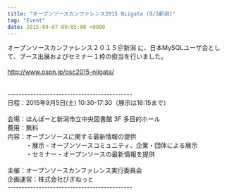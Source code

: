 ```yaml
---
title: "オープンソースカンファレンス2015 Niigata (9/5新潟)"
tag: "Event"
date: 2015-09-07 09:05:00 +0900
---
```


オープンソースカンファレンス２０１５＠新潟 に、日本MySQLユーザ会として、ブース出展およびセミナー１枠の担当を行いました。<br>
<br>
http://www.ospn.jp/osc2015-niigata/<br>
<br>
<br>
--------------------------------------------<br>
日程：2015年9月5日(土) 10:30-17:30（展示は16:15まで）<br>
<br>
会場：ほんぽーと新潟市立中央図書館 3F 多目的ホール<br>
費用：無料<br>
内容：オープンソースに関する最新情報の提供<br>
　　　・展示 - オープンソースコミュニティ、企業・団体による展示<br>
　　　・セミナー - オープンソースの最新情報を提供<br>
<br>
主催：オープンソースカンファレンス実行委員会<br>
企画運営：株式会社びぎねっと<br>
--------------------------------------------<br>
<br>
<br>
